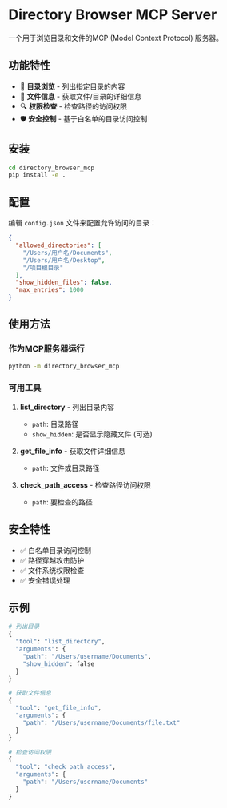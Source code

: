 # Directory Browser MCP Server

一个用于浏览目录和文件的MCP (Model Context Protocol) 服务器。

## 功能特性

- 📁 **目录浏览** - 列出指定目录的内容
- 📄 **文件信息** - 获取文件/目录的详细信息
- 🔍 **权限检查** - 检查路径的访问权限
- 🛡️ **安全控制** - 基于白名单的目录访问控制

## 安装

```bash
cd directory_browser_mcp
pip install -e .
```

## 配置

编辑 `config.json` 文件来配置允许访问的目录：

```json
{
  "allowed_directories": [
    "/Users/用户名/Documents",
    "/Users/用户名/Desktop",
    "/项目根目录"
  ],
  "show_hidden_files": false,
  "max_entries": 1000
}
```

## 使用方法

### 作为MCP服务器运行

```bash
python -m directory_browser_mcp
```

### 可用工具

1. **list_directory** - 列出目录内容
   - `path`: 目录路径
   - `show_hidden`: 是否显示隐藏文件 (可选)

2. **get_file_info** - 获取文件详细信息
   - `path`: 文件或目录路径

3. **check_path_access** - 检查路径访问权限
   - `path`: 要检查的路径

## 安全特性

- ✅ 白名单目录访问控制
- ✅ 路径穿越攻击防护
- ✅ 文件系统权限检查
- ✅ 安全错误处理

## 示例

```python
# 列出目录
{
  "tool": "list_directory",
  "arguments": {
    "path": "/Users/username/Documents",
    "show_hidden": false
  }
}

# 获取文件信息
{
  "tool": "get_file_info",
  "arguments": {
    "path": "/Users/username/Documents/file.txt"
  }
}

# 检查访问权限
{
  "tool": "check_path_access",
  "arguments": {
    "path": "/Users/username/Documents"
  }
}
```
